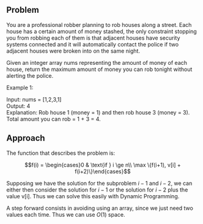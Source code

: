 ## Problem
You are a professional robber planning to rob houses along a street. Each house has a certain amount of money stashed, the only constraint stopping you from robbing each of them is that adjacent houses have security systems connected and it will automatically contact the police if two adjacent houses were broken into on the same night.

Given an integer array nums representing the amount of money of each house, return the maximum amount of money you can rob tonight without alerting the police.

 

Example 1:

Input: nums = [1,2,3,1]\
Output: 4\
Explanation: Rob house 1 (money = 1) and then rob house 3 (money = 3).\
Total amount you can rob = 1 + 3 = 4.

## Approach
The function that describes the problem is:

$$f(i) = \begin{cases}0 & \text{if } i \ge n\\ \max \{f(i+1), v[i] + f(i+2)\}\end{cases}$$

Supposing we have the solution for the subproblem $i-1$ and $i-2$, we can either then consider the solution for $i-1$ or the solution for $i-2$ plus the value v[i]. Thus we can solve this easily with Dynamic Programming.

A step forward consists in avoiding using an array, since we just need two values each time. Thus we can use $O(1)$ space.
